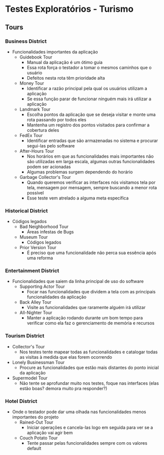 # Testes Exploratórios - Turismo
## Tours
### Business District
- Funcionalidades importantes da aplicação
    - Guidebook Tour
        - Manual da aplicação é um ótimo guia
        - Essa rota força o testador a tomar o mesmos caminhos que o usuário
        - Defeitos nesta rota têm prioridade alta
    - Money Tour
        - Identificar a razão principal pela qual os usuários utilizam a aplicação
        - Se essa função parar de funcionar ninguém mais irá utilizar a aplicação
    - Landmark Tour
        - Escolha pontos da aplicação que se deseja visitar e monte uma rota passando por todos eles
        - Mantenha um registro dos pontos visitados para confirmar a cobertura deles
    - FedEx Tour
        - Identificar entradas que são armazenadas no sistema e procurar segui-las pelo software
    - After-Hours Tour
        - Nos horários em que as funcionalidades mais importantes não são utilizadas em larga escala, algumas outras funcionalidades podem ser acionadas
        - Algumas problemas surgem dependendo do horário
    - Garbage Collector's Tour
        - Quando queremos verificar as interfaces nós visitamos tela por tela, mensagem por mensagem, sempre buscando a menor rota possível
        - Esse teste vem atrelado a alguma meta específica

### Historical District
- Códigos legados
    - Bad Neighborhood Tour
        - Áreas infestas de Bugs
    - Museum Tour
        - Códigos legados
    - Prior Version Tour
        - É preciso que uma funcionalidade não perca sua essência após uma reforma

### Entertainment District
- Funcionalidades que saiem da linha principal de uso do software
    - Supporting Actor Tour
        - Focar nas funcionalidades que dividem a tela com as principais funcionalidades da aplicação
    - Back Alley Tour
        - Visite as funcionalidades que raramente alguém irá utilizar
    - All-Nighter Tour
        - Manter a aplicação rodando durante um bom tempo para verificar como ela faz o gerenciamento de memória e recursos

### Tourism District
- Collector's Tour
    - Nos testes tente mapear todas as funcionalidades e catalogar todas as visitas à medida que elas forem ocorrendo
- Lonely Businessman Tour
    - Procure as funcionalidades que estão mais distantes do ponto inicial da aplicação
- Supermodel Tour
    - Não tente se aprofundar muito nos testes, foque nas interfaces (elas estão boas? demora muito pra responder?)

### Hotel District
- Onde o testador pode dar uma olhada nas funcionalidades menos importantes do projeto
    - Rained-Out Tour
        - Iniciar operações e cancela-las logo em seguida para ver se a aplicação vai agir bem
    - Couch Potato Tour
        - Tente passar pelas funcionalidades sempre com os valores default